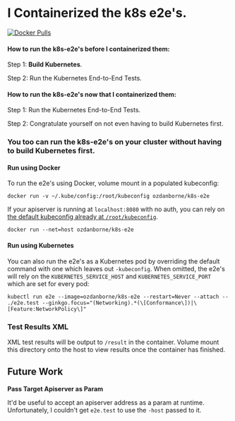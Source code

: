 # I Containerized the k8s e2e's.

[![Docker Pulls](https://img.shields.io/docker/pulls/ozdanborne/k8s-e2e.svg)](https://hub.docker.com/r/ozdanborne/k8s-e2e/)


#### How to run the k8s-e2e's before I containerized them:

Step 1: **Build Kubernetes**.

Step 2: Run the Kubernetes End-to-End Tests.

#### How to run the k8s-e2e's now that I containerized them:

Step 1: Run the Kubernetes End-to-End Tests.

Step 2: Congratulate yourself on not even having to build Kubernetes first.

### You too can run the k8s-e2e's on your cluster without having to build Kubernetes first.

#### Run using Docker

To run the e2e's using Docker, volume mount in a populated kubeconfig:

```
docker run -v ~/.kube/config:/root/kubeconfig ozdanborne/k8s-e2e
```

If your apiserver is running at `localhost:8080` with no auth, you can
rely on [the default kubeconfig already at `/root/kubeconfig`](https://github.com/ozdanborne/k8s-e2e-containerized/blob/run-as-plain-container/kubeconfig).

```
docker run --net=host ozdanborne/k8s-e2e
```

#### Run using Kubernetes

You can also run the e2e's as a Kubernetes pod by overriding the default
command with one which leaves out `-kubeconfig`. When omitted, the e2e's will
rely on the `KUBERNETES_SERVICE_HOST` and `KUBERNETES_SERVICE_PORT` which
are set for every pod:

```
kubectl run e2e --image=ozdanborne/k8s-e2e --restart=Never --attach -- ./e2e.test --ginkgo.focus="(Networking).*(\[Conformance\])|\[Feature:NetworkPolicy\]"
```

### Test Results XML

XML test results will be output to `/result` in the container. Volume mount this
directory onto the host to view results once the container has finished.

## Future Work

**Pass Target Apiserver as Param**

It'd be useful to accept an apiserver address as a param at runtime.
Unfortunately, I couldn't get `e2e.test` to use the `-host` passed to it.
